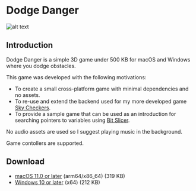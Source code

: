 # Dodge Danger

![alt text](https://zgcoder.net/software/dodgedanger/playing.png "A screen-shot of Dodge Danger")

## Introduction

Dodge Danger is a simple 3D game under 500 KB for macOS and Windows where you dodge obstacles.

This game was developed with the following motivations:
* To create a small cross-platform game with minimal dependencies and no assets.
* To re-use and extend the backend used for my more developed game [Sky Checkers](https://github.com/zorgiepoo/Sky-Checkers).
* To provide a sample game that can be used as an introduction for searching pointers to variables using [Bit Slicer](https://github.com/zorgiepoo/Bit-Slicer).

No audio assets are used so I suggest playing music in the background.

Game contollers are supported.

## Download

* [macOS 11.0 or later](https://github.com/zorgiepoo/dodgedanger/releases/latest/download/DodgeDanger-macOS.tar.xz) (arm64/x86_64) (319 KB)
* [Windows 10 or later](https://github.com/zorgiepoo/dodgedanger/releases/latest/download/DodgeDanger-win.zip) (x64) (212 KB)
